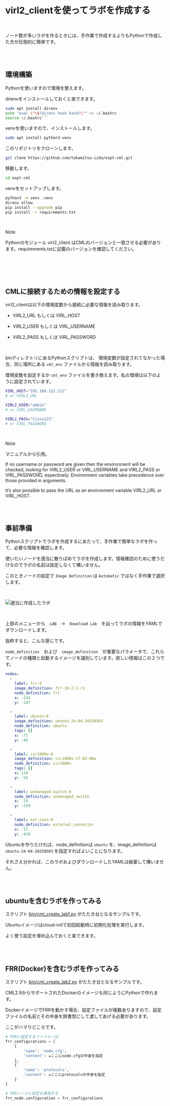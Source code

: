 # virl2_clientを使ってラボを作成する

<br>

ノード数が多いラボを作るときには、手作業で作成するよりもPythonで作成した方が圧倒的に簡単です。

<br><br>

## 環境構築

Pythonを使いますので環境を整えます。

direnvをインストールしておくと楽できます。

```bash
sudo apt install direnv
echo "eval \"\$(direnv hook bash)\"" >> ~/.bashrc
source ~/.bashrc```
```

venvを使いますので、インストールします。

```bash
sudo apt install python3-venv
```

このリポジトリをクローンします。

```bash
git clone https://github.com/takamitsu-iida/expt-cml.git
```

移動します。

```bash
cd expt-cml
```

venvをセットアップします。

```bash
python3 -m venv .venv
direnv allow
pip install --upgrade pip
pip install -r requirements.txt
```

<br>

> [!NOTE]
>
> Pythonのモジュール virl2_client はCMLのバージョンと一致させる必要があります。requirements.txtに記載のバージョンを確認してください。

<br>

<br><br>

## CMLに接続するための情報を設定する

virl2_clientは以下の環境変数から接続に必要な情報を読み取ります。

- VIRL2_URL もしくは VIRL_HOST

- VIRL2_USER もしくは VIRL_USERNAME

- VIRL2_PASS もしくは VIRL_PASSWORD

<br>

binディレクトリにあるPythonスクリプトは、
環境変数が設定されてなかった場合、同じ場所にある `cml_env` ファイルから情報を読み取ります。

環境変数を設定するか `cml_env` ファイルを書き換えます。私の環境は以下のように設定されています。

```bash
VIRL_HOST="192.168.122.212"
# or VIRL2_URL

VIRL2_USER="admin"
# or VIRL_USERNAME

VIRL2_PASS="Cisco123"
# or VIRL_PASSWORD
```

<br>

> [!NOTE]
>
> マニュアルから引用。
>
> If no username or password are given then the environment will be checked,
> looking for VIRL2_USER or VIRL_USERNAME and VIRL2_PASS or VIRL_PASSWORD, espectively.
> Environment variables take precedence over those provided in arguments.
>
> It’s also possible to pass the URL as an environment variable VIRL2_URL or VIRL_HOST.

<br><br>

## 事前準備

Pythonスクリプトでラボを作成するにあたって、手作業で簡単なラボを作って、必要な情報を確認します。

使いたいノードを適当に散りばめてラボを作成します。情報確認のために使うだけなのでラボの名前は設定しなくて構いません。

このときノードの設定で `Image Definition` は `Automatic` ではなく手作業で選択します。

<br>

![適当に作成したラボ](./assets/create_lab_1.png)

<br>

上部のメニューから　`LAB`　→　`Download Lab`　を辿ってラボの情報をYAMLでダウンロードします。

抜粋すると、こんな感じです。

`node_definition`　および　`image_definition`　が重要なパラメータで、これらでノードの種類と起動するイメージを識別しています。欲しい情報はこの２つです。

```YAML
nodes:
  -
    label: frr-0
    image_definition: frr-10-2-1-r1
    node_definition: frr
    x: -224
    y: -147

  -
    label: ubuntu-0
    image_definition: ubuntu-24-04-20250503
    node_definition: ubuntu
    tags: []
    x: -71
    y: -86

  -
    label: csr1000v-0
    image_definition: csr1000v-17-03-08a
    node_definition: csr1000v
    tags: []
    x: 114
    y: -93

  -
    label: unmanaged-switch-0
    node_definition: unmanaged_switch
    x: -19
    y: -250

  -
    label: ext-conn-0
    node_definition: external_connector
    x: -17
    y: -418
```

Ubuntuを作りたければ、node_definitionは `ubuntu` を、image_definitionは `ubuntu-24-04-20250503` を指定すればよいことになります。

それさえ分かれば、このラボおよびダウンロードしたYAMLは破棄して構いません。

<br><br>

## ubuntuを含むラボを作ってみる

スクリプト [bin/cml_create_lab1.py](/bin/cml_create_lab1.py) がたたき台となるサンプルです。

Ubuntuイメージはcloud-initで初回起動時に初期化処理を実行します。

よく使う設定を埋め込んでおくと楽できます。


<br><br>

## FRR(Docker)を含むラボを作ってみる

スクリプト [bin/cml_create_lab2.py](/bin/cml_create_lab2.py) がたたき台となるサンプルです。

CML2.9からサポートされたDockerのイメージも同じようにPythonで作れます。

DockerイメージでFRRを動かす場合、設定ファイルが複数ありますので、設定ファイルの名前とその中身を辞書型にして渡してあげる必要があります。

ここがハマりどころです。

```python
# FRRに設定するファイル一式
frr_configurations = [
    {
        'name': 'node.cfg',
        'content': ★ここにnode.cfgの中身を指定
    },
    {
        'name': 'protocols',
        'content': ★ここにprotocolsの中身を指定
    }
]

# FRRノードに設定を適用する
frr_node.configuration = frr_configurations
```
